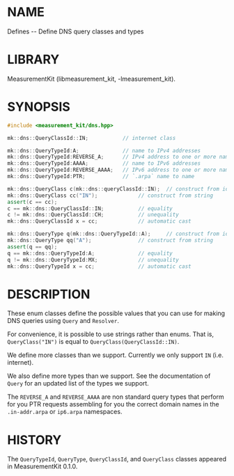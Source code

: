 # NAME
Defines -- Define DNS query classes and types

# LIBRARY
MeasurementKit (libmeasurement_kit, -lmeasurement_kit).

# SYNOPSIS
```C++
#include <measurement_kit/dns.hpp>

mk::dns::QueryClassId::IN;           // internet class

mk::dns::QueryTypeId:A;              // name to IPv4 addresses
mk::dns::QueryTypeId:REVERSE_A;      // IPv4 address to one or more names
mk::dns::QueryTypeId:AAAA;           // name to IPv6 addresses
mk::dns::QueryTypeId:REVERSE_AAAA;   // IPv6 address to one or more names
mk::dns::QueryTypeId:PTR;            // `.arpa` name to name

mk::dns::QueryClass c(mk::dns::queryClassId::IN);  // construct from id
mk::dns::QueryClass cc("IN");             // construct from string
assert(c == cc);
c == mk::dns::QueryClassId::IN;           // equality
c != mk::dns::QueryClassId::CH;           // unequality
mk::dns::QueryClassId x = cc;             // automatic cast

mk::dns::QueryType q(mk::dns::QueryTypeId::A);     // construct from id
mk::dns::QueryType qq("A");               // construct from string
assert(q == qq);
q == mk::dns::QueryTypeId:A;              // equality
q != mk::dns::QueryTypeId:MX;             // unequality
mk::dns::QueryTypeId x = cc;              // automatic cast

```

# DESCRIPTION

These enum classes define the possible values that you can use for
making DNS queries using `Query` and `Resolver`.

For convenience, it is possible to use strings rather than enums. That is,
`QueryClass("IN")` is equal to `QueryClass(QueryClassId::IN)`.

We define more classes than we support. Currently we only support `IN`
(i.e. internet).

We also define more types than we support. See the documentation of
`Query` for an updated list of the types we support.

The `REVERSE_A` and `REVERSE_AAAA` are non standard query types that
perform for you PTR requests assembling for you the correct domain names
in the `.in-addr.arpa` or `ip6.arpa` namespaces.

# HISTORY

The `QueryTypeId`, `QueryType`, `QueryClassId`, and `QueryClass` classes
appeared in MeasurementKit 0.1.0.
